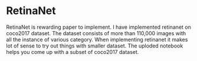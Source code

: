 # RetinaNet
RetinaNet is rewarding paper to implement. I have implemented retinanet on coco2017 dataset. The dataset consists of more than 
110,000 images with all the instance of various category. When implementing retinanet it makes lot of sense to try out things
with smaller dataset. The uploded notebook helps you come up with a subset of coco2017 dataset.

